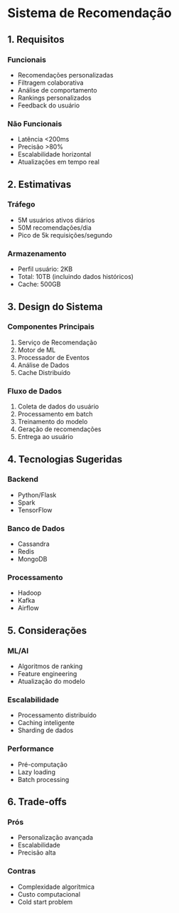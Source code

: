 # Sistema de Recomendação

## 1. Requisitos

### Funcionais
- Recomendações personalizadas
- Filtragem colaborativa
- Análise de comportamento
- Rankings personalizados
- Feedback do usuário

### Não Funcionais
- Latência <200ms
- Precisão >80%
- Escalabilidade horizontal
- Atualizações em tempo real

## 2. Estimativas

### Tráfego
- 5M usuários ativos diários
- 50M recomendações/dia
- Pico de 5k requisições/segundo

### Armazenamento
- Perfil usuário: 2KB
- Total: 10TB (incluindo dados históricos)
- Cache: 500GB

## 3. Design do Sistema

### Componentes Principais
1. Serviço de Recomendação
2. Motor de ML
3. Processador de Eventos
4. Análise de Dados
5. Cache Distribuído

### Fluxo de Dados
1. Coleta de dados do usuário
2. Processamento em batch
3. Treinamento do modelo
4. Geração de recomendações
5. Entrega ao usuário

## 4. Tecnologias Sugeridas

### Backend
- Python/Flask
- Spark
- TensorFlow

### Banco de Dados
- Cassandra
- Redis
- MongoDB

### Processamento
- Hadoop
- Kafka
- Airflow

## 5. Considerações

### ML/AI
- Algoritmos de ranking
- Feature engineering
- Atualização do modelo

### Escalabilidade
- Processamento distribuído
- Caching inteligente
- Sharding de dados

### Performance
- Pré-computação
- Lazy loading
- Batch processing

## 6. Trade-offs

### Prós
- Personalização avançada
- Escalabilidade
- Precisão alta

### Contras
- Complexidade algorítmica
- Custo computacional
- Cold start problem